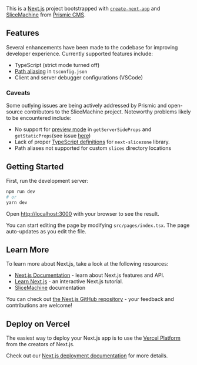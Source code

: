 This is a [Next.js](https://nextjs.org/) project bootstrapped with [`create-next-app`](https://github.com/vercel/next.js/tree/canary/packages/create-next-app) and [SliceMachine](https://www.slicemachine.dev) from [Prismic CMS](https://prismic.io).

## Features

Several enhancements have been made to the codebase for improving developer experience. Currently supported features include:

- TypeScript (strict mode turned off)
- [Path aliasing](https://nextjs.org/docs/advanced-features/module-path-aliases) in `tsconfig.json`
- Client and server debugger configurations (VSCode)

### Caveats

Some outlying issues are being actively addressed by Prismic and open-source contributors to the SliceMachine project. Noteworthy problems likely to be encountered include:

- No support for [preview mode](https://nextjs.org/docs/advanced-features/preview-mode) in `getServerSideProps` and `getStaticProps`(see issue [here](https://github.com/prismicio/slice-machine/issues/68))
- Lack of proper [TypeScript definitions](https://github.com/prismicio/slice-machine/issues/72) for `next-slicezone` library.
- Path aliases not supported for custom `slices` directory locations

## Getting Started

First, run the development server:

```bash
npm run dev
# or
yarn dev
```

Open [http://localhost:3000](http://localhost:3000) with your browser to see the result.

You can start editing the page by modifying `src/pages/index.tsx`. The page auto-updates as you edit the file.

## Learn More

To learn more about Next.js, take a look at the following resources:

- [Next.js Documentation](https://nextjs.org/docs) - learn about Next.js features and API.
- [Learn Next.js](https://nextjs.org/learn) - an interactive Next.js tutorial.
- [SliceMachine](https://www.slicemachine.dev) documentation

You can check out [the Next.js GitHub repository](https://github.com/vercel/next.js/) - your feedback and contributions are welcome!

## Deploy on Vercel

The easiest way to deploy your Next.js app is to use the [Vercel Platform](https://vercel.com/import?utm_medium=default-template&filter=next.js&utm_source=create-next-app&utm_campaign=create-next-app-readme) from the creators of Next.js.

Check out our [Next.js deployment documentation](https://nextjs.org/docs/deployment) for more details.
